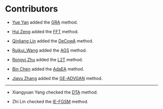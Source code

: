 # Contributors

- [Yue Yan](https://github.com/YAN-0802) added the [GRA](./transferattack/gradient/gra.py) method.

- [Hui Zeng](https://github.com/zengh5) added the [FFT](./transferattack/advanced_objective/fft.py) method.

- [Qinliang Lin](https://github.com/LinQinLiang) added the [DeCowA](./transferattack/input_transformation/decowa.py) method.

- [Ruikui_Wang](https://github.com/lwmming) added the [AGS](./transferattack/model_related/ags.py) method.

- [Rongyi Zhu](https://github.com/RongyiZhu) added the [L2T](./transferattack/input_transformation/l2t.py) method.

- [Bin Chen](https://github.com/CHENBIN99) added the [AdaEA](./transferattack/ensemble/adaea.py) method.

- [Jiayu Zhang](https://github.com/KxPlaug) added the [GE-ADVGAN](./transferattack/generation/ge_advgan.py) method.
-------------

- Xiangyuan Yang checked the [DTA](./transferattack/gradient/dta.py) method.

- Zhi Lin checked the [IE-FGSM](./transferattack/gradient/iefgsm.py) method.
